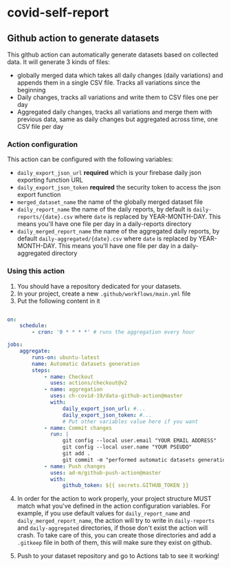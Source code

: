 # covid-self-report
## Github action to generate datasets

This github action can automatically generate datasets based on collected data. It will generate 3 kinds of files:
- globally merged data which takes all daily changes (daily variations) and appends them in a single CSV file. Tracks all variations since the beginning
- Daily changes, tracks all variations and write them to CSV files one per day
- Aggregated daily changes, tracks all variations and merge them with previous data, same as daily changes but aggregated across time, one CSV file per day

### Action configuration
This action can be configured with the following variables:
- `daily_export_json_url` **required** which is your firebase daily json exporting function URL
- `daily_export_json_token` **required** the security token to access the json export function
- `merged_dataset_name` the name of the globally merged dataset file
- `daily_report_name` the name of the daily reports, by default is `daily-reports/{date}.csv` where `date` is replaced by YEAR-MONTH-DAY. This means you'll have one file per day in a daily-reports directory
- `daily_merged_report_name` the name of the aggregated daily reports, by default `daily-aggregated/{date}.csv` where `date` is replaced by YEAR-MONTH-DAY. This means you'll have one file per day in a daily-aggregated directory

### Using this action
1. You should have a repository dedicated for your datasets.
2. In your project, create a new `.github/workflows/main.yml` file
3. Put the following content in it
```yml

on:
    schedule:
        - cron: '0 * * * *' # runs the aggregation every hour

jobs:
    aggregate:
        runs-on: ubuntu-latest
        name: Automatic datasets generation
        steps:
            - name: Checkout
              uses: actions/checkout@v2
            - name: aggregation
              uses: ch-covid-19/data-github-action@master
              with:
                  daily_export_json_url: #...
                  daily_export_json_token: #...
                  # Put other variables value here if you want
            - name: Commit changes
              run: |
                  git config --local user.email "YOUR EMAIL ADDRESS"
                  git config --local user.name "YOUR PSEUDO"
                  git add .
                  git commit -m "performed automatic datasets generation"
            - name: Push changes
              uses: ad-m/github-push-action@master
              with:
                  github_token: ${{ secrets.GITHUB_TOKEN }}
```

4. In order for the action to work properly, your project structure MUST match what you've defined in the action configuration variables. For example, if you use default values for `daily_report_name` and `daily_merged_report_name`,
the action will try to write in `daily-reports` and `daily-aggregated` directories, if those don't exist the action will crash. To take care of this, you can create those directories and add a `.gitkeep` file in both of them, this will make sure they
exist on github.

5. Push to your dataset repository and go to Actions tab to see it working!
